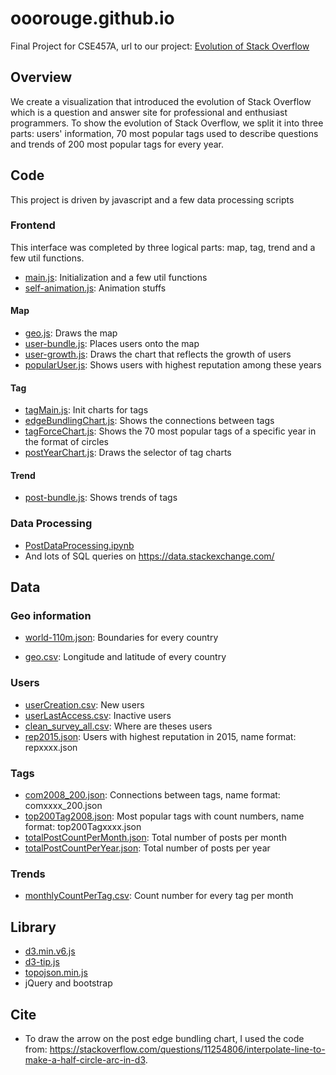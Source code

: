 # ooorouge.github.io
Final Project for CSE457A, url to our project: [Evolution of Stack Overflow](https://washuvis.github.io/stackoverflow/)

## Overview

We create a visualization that introduced the evolution of Stack Overflow which is a question and answer site for professional and enthusiast programmers. To show the evolution of Stack Overflow, we split it into three parts: users' information, 70 most popular tags used to describe questions and trends of 200 most popular tags for every year.

## Code

This project is driven by javascript and a few data processing scripts

### Frontend

This interface was completed by three logical parts: map, tag, trend and a few util functions.

* [main.js](https://github.com/ooorouge/ooorouge.github.io/blob/main/js/main.js): Initialization and a few util functions
* [self-animation.js](https://github.com/ooorouge/ooorouge.github.io/blob/main/js/self-animation.js): Animation stuffs

#### Map

* [geo.js](https://github.com/ooorouge/ooorouge.github.io/blob/main/js/geo.js): Draws the map
* [user-bundle.js](https://github.com/ooorouge/ooorouge.github.io/blob/main/js/user-bundle.js): Places users onto the map
* [user-growth.js](https://github.com/ooorouge/ooorouge.github.io/blob/main/js/user-growth.js): Draws the chart that reflects the growth of users
* [popularUser.js](https://github.com/ooorouge/ooorouge.github.io/blob/main/js/popularUser.js): Shows users with highest reputation among these years

#### Tag

* [tagMain.js](https://github.com/ooorouge/ooorouge.github.io/blob/main/js/tagMain.js): Init charts for tags
* [edgeBundlingChart.js](https://github.com/ooorouge/ooorouge.github.io/blob/main/js/edgeBundlingChart.js): Shows the connections between tags
* [tagForceChart.js](https://github.com/ooorouge/ooorouge.github.io/blob/main/js/tagForceChart.js): Shows the 70 most popular tags of a specific year in the format of circles
* [postYearChart.js](https://github.com/ooorouge/ooorouge.github.io/blob/main/js/postYearChart.js): Draws the selector of tag charts

#### Trend

* [post-bundle.js](https://github.com/ooorouge/ooorouge.github.io/blob/main/js/post-bundle.js): Shows trends of tags

### Data Processing

* [PostDataProcessing.ipynb](https://github.com/ooorouge/ooorouge.github.io/blob/main/dataProcessingScript/PostDataProcessing.ipynb)
* And lots of SQL queries on https://data.stackexchange.com/

## Data

### Geo information

* [world-110m.json](https://github.com/ooorouge/ooorouge.github.io/blob/main/data/world-110m.json): Boundaries for every country

* [geo.csv](https://github.com/ooorouge/ooorouge.github.io/blob/main/data/geo.csv): Longitude and latitude of every country

### Users

* [userCreation.csv](https://github.com/ooorouge/ooorouge.github.io/blob/main/data/userCreation.csv): New users
* [userLastAccess.csv](https://github.com/ooorouge/ooorouge.github.io/blob/main/data/userLastAccess.csv): Inactive users
* [clean_survey_all.csv](https://github.com/ooorouge/ooorouge.github.io/blob/main/data/clean_survey_all.csv): Where are theses users
* [rep2015.json](https://github.com/ooorouge/ooorouge.github.io/blob/main/data/rep2015.json): Users with highest reputation in 2015, name format: repxxxx.json

### Tags

* [com2008_200.json](https://github.com/ooorouge/ooorouge.github.io/blob/main/data/com2008_200.json): Connections between tags, name format: comxxxx_200.json
* [top200Tag2008.json](https://github.com/ooorouge/ooorouge.github.io/blob/main/data/top200Tag2008.json): Most popular tags with count numbers, name format: top200Tagxxxx.json
* [totalPostCountPerMonth.json](https://github.com/ooorouge/ooorouge.github.io/blob/main/data/totalPostCountPerMonth.json): Total number of posts per month
* [totalPostCountPerYear.json](https://github.com/ooorouge/ooorouge.github.io/blob/main/data/totalPostCountPerYear.json): Total number of posts per year

### Trends

* [monthlyCountPerTag.csv](https://github.com/ooorouge/ooorouge.github.io/blob/main/data/monthlyCountPerTag.csv): Count number for every tag per month

## Library

* [d3.min.v6.js](https://github.com/ooorouge/ooorouge.github.io/blob/main/js/d3.min.v6.js)
* [d3-tip.js](https://github.com/ooorouge/ooorouge.github.io/blob/main/js/d3-tip.js)
* [topojson.min.js](https://github.com/ooorouge/ooorouge.github.io/blob/main/js/topojson.min.js)
* jQuery and bootstrap

## Cite

* To draw the arrow on the post edge bundling chart, I used the code from: https://stackoverflow.com/questions/11254806/interpolate-line-to-make-a-half-circle-arc-in-d3.  

